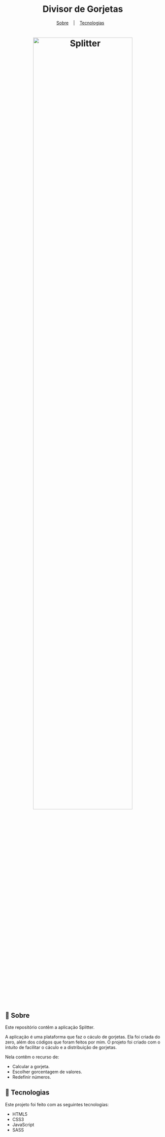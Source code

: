 <h1 align="center">Divisor de Gorjetas</h1>

<p align="center">
  <a href="#book-sobre">Sobre</a>
  &nbsp;&nbsp;&nbsp;|&nbsp;&nbsp;&nbsp;
  <a href="#hammer-tecnologias">Tecnologias</a>
  &nbsp;&nbsp;&nbsp;
<p>

<h1 align="center" display="flex">
  <img src="https://user-images.githubusercontent.com/80855598/144759716-adb70140-078a-485e-97eb-3fd2159ba6f0.png" width="80%" alt="Splitter" title="Splitter">
</h1>

## :book: Sobre
Este repositório contêm a aplicação Splitter.

A aplicação é uma plataforma que faz o cáculo de gorjetas.
Ela foi criada do zero, além dos códigos que foram feitos por mim.
O projeto foi criado com o intuito de facilitar o cáculo e a distribuição de gorjetas.

Nela contêm o recurso de: 
- Calcular a gorjeta.
- Escolher gorcentagem de valores.
- Redefinir números.

## :hammer: Tecnologias
Este projeto foi feito com as seguintes tecnologias:
- HTML5
- CSS3
- JavaScript
- SASS

<p align="center">
  
<p/>
